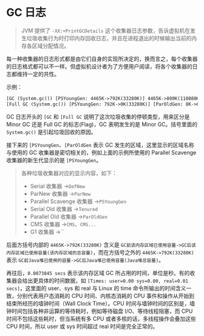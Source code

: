 # GC 日志

> JVM 提供了 `-XX:+PrintGCDetails` 这个收集器日志参数，告诉虚拟机在发生垃圾收集行为时打印内存回收日志，并且在进程退出的时候输出当前的内存各区域分配情况。
>

每一种收集器的日志形式都是由它们自身的实现所决定的，换而言之，每个收集器的日志格式都可以不一样。但虚拟机设计者为了方便用户阅读，将各个收集器的日志都维持一定的共性。

示例：

```txt
[GC (System.gc()) [PSYoungGen: 4465K->792K(33280K)] 4465K->800K(110080K), 0.0073845 secs] [Times: user=0.00 sys=0.00, real=0.01 secs] 
[Full GC (System.gc()) [PSYoungGen: 792K->0K(33280K)] [ParOldGen: 8K->608K(76800K)] 800K->608K(110080K), [Metaspace: 3223K->3223K(1056768K)], 0.0062587 secs] [Times: user=0.00 sys=0.00, real=0.01 secs] 
```

GC 日志开头的 `[GC` 和 `[Full GC` 说明了这次垃圾收集的停顿类型，用来区分是 Minor GC 还是 Full GC 的标志(Flag)，GC 表明发生的是 Minor GC。括号里面的 `System.gc()` 是引起垃圾回收的原因。

接下来的 `[PSYoungGen`、`[ParOldGen` 表示 GC 发生的区域，这里显示的区域名称与使用的 GC 收集器是密切相关的，例如上面的示例所使用的 Parallel Scavenge 收集器的新生代显示的是 `[PSYoungGen`。

> 各种垃圾收集器对应的显示内容，如下：
>
> - Serial 收集器 ->`DefNew`
> - ParNew 收集器 ->`ParNew`
> - Parallel Scavenge  收集器 ->`PSYoungGen`
> - Serial Old 收集器 ->`Tenured`
> - Parallel Old 收集器 ->`ParOldGen`
> - CMS 收集器 ->`CMS`、`CMS...`
> - G1 收集器 ->``

后面方括号内部的 `4465K->792K(33280K)` 含义是 `GC前该内存区域已使用容量->GC后该内存区域已使用容量(该内存区域的总容量)`，而在方括号之外的 `4465K->792K(33280K)` 表示 `GC前Java堆已使用的容量->GC后Java堆已使用容量(Java堆总容量)`。

再往后，`0.0073845 secs` 表示该内存区域 GC 所占用的时间，单位是秒。有的收集器会给出更具体的时间数据，如 `[Times: user=0.00 sys=0.00, real=0.01 secs]`，这里面的 user、sys 和 real 与 Linux 的 time 命令所输出的时间含义一致，分别代表用户态消耗的 CPU 时间、内核态消耗的 CPU 事件和操作从开始到结束所经历的墙钟时间（Wall Clock Time）。CPU 时间与墙钟时间的区别是，墙钟时间包括各种非运算的等待耗时，例如等待磁盘 I/O、等待线程阻塞，而 CPU 时间不包括这些耗时，但当系统有多 CPU 或者多核的话，多线程操作会叠加这些 CPU 时间，所以 user 或 sys 时间超过 real 时间是完全正常的。